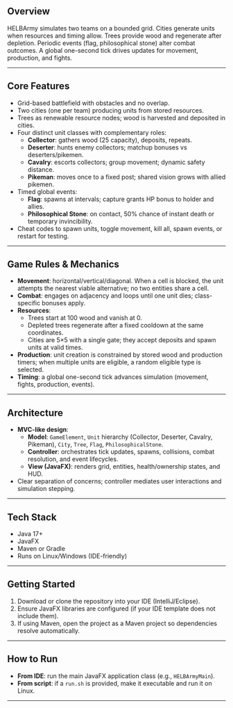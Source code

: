 ## Overview
HELBArmy simulates two teams on a bounded grid. Cities generate units when resources and timing allow. Trees provide wood and regenerate after depletion. Periodic events (flag, philosophical stone) alter combat outcomes. A global one-second tick drives updates for movement, production, and fights.

---

## Core Features
- Grid-based battlefield with obstacles and no overlap.
- Two cities (one per team) producing units from stored resources.
- Trees as renewable resource nodes; wood is harvested and deposited in cities.
- Four distinct unit classes with complementary roles:
  - **Collector**: gathers wood (25 capacity), deposits, repeats.
  - **Deserter**: hunts enemy collectors; matchup bonuses vs deserters/pikemen.
  - **Cavalry**: escorts collectors; group movement; dynamic safety distance.
  - **Pikeman**: moves once to a fixed post; shared vision grows with allied pikemen.
- Timed global events:
  - **Flag**: spawns at intervals; capture grants HP bonus to holder and allies.
  - **Philosophical Stone**: on contact, 50% chance of instant death or temporary invincibility.
- Cheat codes to spawn units, toggle movement, kill all, spawn events, or restart for testing.

---

## Game Rules & Mechanics
- **Movement**: horizontal/vertical/diagonal. When a cell is blocked, the unit attempts the nearest viable alternative; no two entities share a cell.
- **Combat**: engages on adjacency and loops until one unit dies; class-specific bonuses apply.
- **Resources**:
  - Trees start at 100 wood and vanish at 0.
  - Depleted trees regenerate after a fixed cooldown at the same coordinates.
  - Cities are 5×5 with a single gate; they accept deposits and spawn units at valid times.
- **Production**: unit creation is constrained by stored wood and production timers; when multiple units are eligible, a random eligible type is selected.
- **Timing**: a global one-second tick advances simulation (movement, fights, production, events).

---

## Architecture
- **MVC-like design**:
  - **Model**: `GameElement`, `Unit` hierarchy (Collector, Deserter, Cavalry, Pikeman), `City`, `Tree`, `Flag`, `PhilosophicalStone`.
  - **Controller**: orchestrates tick updates, spawns, collisions, combat resolution, and event lifecycles.
  - **View (JavaFX)**: renders grid, entities, health/ownership states, and HUD.
- Clear separation of concerns; controller mediates user interactions and simulation stepping.

---

## Tech Stack
- Java 17+
- JavaFX
- Maven or Gradle
- Runs on Linux/Windows (IDE-friendly)

---

## Getting Started
1. Download or clone the repository into your IDE (IntelliJ/Eclipse).
2. Ensure JavaFX libraries are configured (if your IDE template does not include them).
3. If using Maven, open the project as a Maven project so dependencies resolve automatically.

---

## How to Run
- **From IDE**: run the main JavaFX application class (e.g., `HELBArmyMain`).
- **From script**: if a `run.sh` is provided, make it executable and run it on Linux.

---
